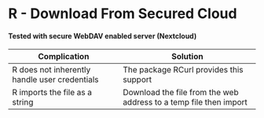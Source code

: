 # R - Download From Secured Cloud
#### Tested with secure WebDAV enabled server (Nextcloud)

| Complication                                         | Solution                                                          |
|------------------------------------------------------|-------------------------------------------------------------------|
| R does not inherently handle user credentials        | The package RCurl provides this support                           |
| R imports the file as a string | Download the file from the web address to a temp file then import |

